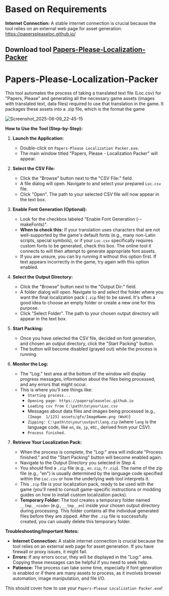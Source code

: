 # Based on Requirements

**Internet Connection:** A stable internet connection is crucial because the tool relies on an external web page for asset generation.
https://paperspleaseloc.github.io/

## Download tool [Papers-Please-Localization-Packer ](https://github.com/MrGamesKingPro/Papers-Please-Localization-Packer/releases/tag/Papers-Please-Localization-Packer) 

# Papers-Please-Localization-Packer
This tool automates the process of taking a translated text file (Loc.csv) for "Papers, Please" and generating all the necessary game assets (images with translated text, data files) required to use that translation in the game. It packages these assets into a .zip file, which is the format the game

![Screenshot_2025-06-09_22-45-15](https://github.com/user-attachments/assets/2d66c81f-c09f-45d0-8989-181d1d39710c)

**How to Use the Tool (Step-by-Step):**

1.  **Launch the Application:**
    *   Double-click on `Papers-Please Localization Packer.exe`.
    *   The main window titled "Papers, Please - Localization Packer" will appear.

2.  **Select the CSV File:**
    *   Click the "Browse" button next to the "CSV File:" field.
    *   A file dialog will open. Navigate to and select your prepared `Loc.csv` file.
    *   Click "Open". The path to your selected CSV file will now appear in the text box.

3.  **Enable Font Generation (Optional):**
    *   Look for the checkbox labeled "Enable Font Generation (--makeFonts)".
    *   **When to check this:** If your translation uses characters that are not well-supported by the game's default fonts (e.g., many non-Latin scripts, special symbols), or if your `Loc.csv` specifically requires custom fonts to be generated, check this box. The online tool it connects to will then attempt to generate appropriate font assets.
    *   If you are unsure, you can try running it without this option first. If text appears incorrectly in the game, try again with this option enabled.

4.  **Select the Output Directory:**
    *   Click the "Browse" button next to the "Output Dir:" field.
    *   A folder dialog will open. Navigate to and select the folder where you want the final localization pack (`.zip` file) to be saved. It's often a good idea to choose an empty folder or create a new one for this purpose.
    *   Click "Select Folder". The path to your chosen output directory will appear in the text box.

5.  **Start Packing:**
    *   Once you have selected the CSV file, decided on font generation, and chosen an output directory, click the "Start Packing" button.
    *   The button will become disabled (grayed out) while the process is running.

6.  **Monitor the Log:**
    *   The "Log:" text area at the bottom of the window will display progress messages, information about the files being processed, and any errors that might occur.
    *   This is where you'll see things like:
        *   `Starting process...`
        *   `Opening page: https://paperspleaseloc.github.io`
        *   `Loading csv from C:\path\to\your\Loc.csv`
        *   Messages about data files and images being processed (e.g., `[Image  1/123] assets/gfx/ImageName.png (WxH)`)
        *   `Zipping: C:\path\to\your\output\lang.zip` (where `lang` is the language code, like `en`, `de`, `jp`, etc., derived from your CSV).
        *   `Process finished.`

7.  **Retrieve Your Localization Pack:**
    *   When the process is complete, the "Log:" area will indicate "Process finished." and the "Start Packing" button will become enabled again.
    *   Navigate to the Output Directory you selected in Step 4.
    *   You should find a `.zip` file (e.g., `en.zip`, `fr.zip`). The name of the zip file (e.g., "en") is usually determined by the language code specified within the `Loc.csv` or how the underlying web tool interprets it.
    *   This `.zip` file is your localization pack, ready to be used with the game (you'll need to consult game-specific instructions or modding guides on how to install custom localization packs).
    *   **Temporary Folder:** The tool creates a temporary folder named `__tmp__<code>` (e.g., `__tmp__en`) inside your chosen output directory during processing. This folder contains all the individual generated files before they are zipped. After the `.zip` file is successfully created, you can usually delete this temporary folder.

**Troubleshooting/Important Notes:**

*   **Internet Connection:** A stable internet connection is crucial because the tool relies on an external web page for asset generation. If you have firewall or proxy issues, it might fail.
*   **Errors:** If any errors occur, they will be displayed in the "Log:" area. Copying these messages can be helpful if you need to seek help.
*   **Patience:** The process can take some time, especially if font generation is enabled or if there are many assets to process, as it involves browser automation, image manipulation, and file I/O.


This should cover how to use your `Papers-Please Localization Packer.exe`!
